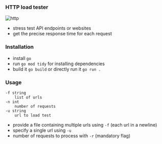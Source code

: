 ### HTTP load tester
![http](https://github.com/thebigbone/loadtester/assets/95130644/4bfcc6c5-f9ab-4a59-a3aa-46a10ad27c7a)

- stress test API endpoints or websites
- get the precise response time for each request

### Installation

- install `go`
- run `go mod tidy` for installing dependencies
- build it `go build` or directly run it `go run .`

### Usage

```
-f string
    list of urls
-n int
    number of requests
-u string
    url to load test
```

- provide a file containing multiple urls using `-f` (each url in a newline)
- specify a single url using `-u`
- number of requests to process with `-r` (mandatory flag)
